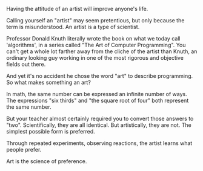 Having the attitude of an artist will improve anyone's life.

Calling yourself an "artist" may seem pretentious, but only because the term is misunderstood. An artist is a type of scientist.

Professor Donald Knuth literally wrote the book on what we today call 'algorithms', in a series called "The Art of Computer Programming". You can't get a whole lot farther away from the cliche of the artist than Knuth, an ordinary looking guy working in one of the most rigorous and objective fields out there.

And yet it's no accident he chose the word "art" to describe programming. So what makes something an art?

In math, the same number can be expressed an infinite number of ways. The expressions "six thirds" and "the square root of four" both represent the same number.

But your teacher almost certainly required you to convert those answers to "two". Scientifically, they are all identical. But artistically, they are not. The simplest possible form is preferred.

Through repeated experiments, observing reactions, the artist learns what people prefer.

Art is the science of preference.
